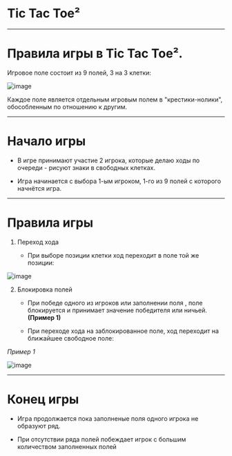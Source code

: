 # Tic Tac Toe²
---
# Правила игры в Tic Tac Toe².

Игровое поле состоит из 9 полей, 3 на 3 клетки:

![image](https://github.com/denisnumb/tictactoe_extended/assets/108686703/4ea964c0-47c1-4a32-91db-3e5ba66b3d7d)

Каждое поле является отдельным игровым полем в "крестики-нолики", обособленным по отношению к другим.

---
# Начало игры

* В игре принимают участие 2 игрока, которые делаю ходы по очереди - рисуют знаки в свободных клетках.

* Игра начинается с выбора 1-ым игроком, 1-го из 9 полей с которого начнётся игра.

---
# Правила игры

1. Переход хода

   * При выборе позиции клетки ход переходит в поле той же позиции:

![image](https://github.com/denisnumb/tictactoe_extended/assets/108686703/686407dd-87e0-4462-a931-f406a3318ee3)

2. Блокировка полей

   * При  победе одного из игроков или заполнении поля , поле блокируется и принимает значение победителя или ничьей.**(Пример 1)**

   * При переходе хода на заблокированное поле, ход переходит на ближайшее свободное поле:

  *Пример 1*

![image](https://github.com/denisnumb/tictactoe_extended/assets/108686703/33304e86-4acc-4492-aaec-496c1f56d9e4)

---
# Конец игры

* Игра продолжается пока заполненые поля одного игрока не образуют ряд.

* При отсутствии ряда полей побеждает игрок с большим количеством заполненных полей
